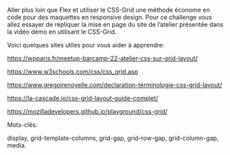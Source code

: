 Aller plus loin que Flex et utiliser le CSS-Grid une méthode économe en code pour des maquettes en responsive design. 
Pour ce challenge vous allez essayer de répliquer la mise en page du site de l’atelier présentée dans la vidéo démo en utilisant le CSS-Grid.

Voici quelques sites utiles pour vous aider à apprendre: 

https://wpparis.fr/meetup-barcamp-22-atelier-css-sur-grid-layout/

https://www.w3schools.com/css/css_grid.asp

https://www.gregoirenoyelle.com/declaration-terminologie-css-grid-layout/

https://la-cascade.io/css-grid-layout-guide-complet/

https://mozilladevelopers.github.io/playground/css-grid/

Mots-clés:

display, grid-template-columns, grid-gap, grid-row-gap, grid-column-gap, media.

